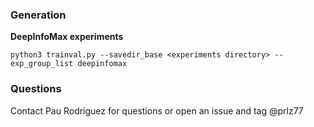 ### Generation
**DeepInfoMax experiments**

`python3 trainval.py --savedir_base <experiments directory> --exp_group_list deepinfomax`

### Questions
Contact Pau Rodriguez for questions or open an issue and tag @prlz77
